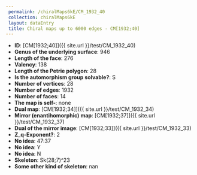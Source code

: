 ```yaml
--- 
 permalink: /chiralMaps6kE/CM_1932_40 
 collection: chiralMaps6kE
 layout: dataEntry
 title: Chiral maps up to 6000 edges - CM[1932;40]
---
```


- **ID**: [CM[1932;40]]({{ site.url }}/test/CM_1932_40)
- **Genus of the underlying surface**: 946
- **Length of the face**: 276
- **Valency**: 138
- **Length of the Petrie polygon**: 28
- **Is the automorphism group solvable?**: S
- **Number of vertices**: 28
- **Number of edges**: 1932
- **Number of faces**: 14
- **The map is self-**: none
- **Dual map**: [CM[1932;34]]({{ site.url }}/test/CM_1932_34)
- **Mirror (enantihomorphic) map**: [CM[1932;37]]({{ site.url }}/test/CM_1932_37)
- **Dual of the mirror image**: [CM[1932;33]]({{ site.url }}/test/CM_1932_33)
- **Z_q-Exponent?**: 2
- **No idea**:  47:37
- **No idea**: Y
- **No idea**: N
- **Skeleton**: Sk(28;7)^23
- **Some other kind of skeleton**: nan
